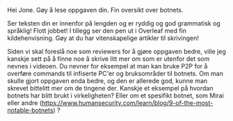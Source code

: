 Hei Jone. Gøy å lese oppgaven din. Fin oversikt over botnets. 

Ser teksten din er innenfor på lengden og er ryddig og god grammatisk og språklig! Flott jobbet! I tillegg ser den pen ut i Overleaf med fin kildehenvisning. Gøy at du har vitenskapelige artikler til skrivingen!

Siden vi skal foreslå noe som reviewers for å gjøre oppgaven bedre, ville jeg kanskje sett på å finne noe å skrive litt mer om som er utenfor det som nevnes i videoen. Du nevner for eksempel at man kan bruke P2P for å overføre commands til infiserte PC'er og bruksområder til botnets. Om man skulle gjort oppgaven enda bedre, og den er allerede god, kunne man skrevet bittelitt mer om de tingene der. Kanskje et eksempel på hvordan botnets har blitt brukt i virkeligheten? Eller om et spesifikt botnet, som Mirai eller andre (https://www.humansecurity.com/learn/blog/9-of-the-most-notable-botnets) ? 


